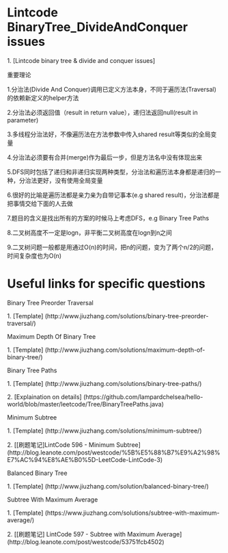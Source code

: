 # Lintcode BinaryTree_DivideAndConquer issues
<p>1. [Lintcode binary tree & divide and conquer issues]
<p>重要理论
<p>1.分治法(Divide And Conquer)调用已定义方法本身，不同于遍历法(Traversal)的依赖新定义的helper方法
<p>2.分治法必须返回值（result in return value），递归法返回null(result in parameter)
<p>3.多线程分治法好，不像遍历法在方法参数中传入shared result等类似的全局变量
<p>4.分治法必须要有合并(merge)作为最后一步，但是方法名中没有体现出来
<p>5.DFS同时包括了递归和非递归实现两种类型，分治法和遍历法本身都是递归的一种，分治法更好，没有使用全局变量
<p>6.很好的比喻是遍历法都是亲力亲为自带记事本(e.g shared result)，分治法都是把事情交给下面的人去做
<p>7.题目的含义是找出所有的方案的时候马上考虑DFS，e.g Binary Tree Paths
<p>8.二叉树高度不一定是logn，非平衡二叉树高度在logn到n之间
<p>9.二叉树问题一般都是用通过O(n)的时间，把n的问题，变为了两个n/2的问题，时间复杂度也为O(n)

# Useful links for specific questions
<p>Binary Tree Preorder Traversal
<p>1. [Template] (http://www.jiuzhang.com/solutions/binary-tree-preorder-traversal/)

<p>Maximum Depth Of Binary Tree
<p>1. [Template] (http://www.jiuzhang.com/solutions/maximum-depth-of-binary-tree/)

<p>Binary Tree Paths
<p>1. [Template] (http://www.jiuzhang.com/solutions/binary-tree-paths/)
<p>2. [Explaination on details] (https://github.com/lampardchelsea/hello-world/blob/master/leetcode/Tree/BinaryTreePaths.java) 

<p>Minimum Subtree
<p>1. [Template] (http://www.jiuzhang.com/solutions/minimum-subtree/)
<p>2. [[刷题笔记]LintCode 596 - Minimum Subtree] (http://blog.leanote.com/post/westcode/%5B%E5%88%B7%E9%A2%98%E7%AC%94%E8%AE%B0%5D-LeetCode-LintCode-3)

<p>Balanced Binary Tree
<p>1. [Template] (http://www.jiuzhang.com/solution/balanced-binary-tree/)

<p>Subtree With Maximum Average
<p>1. [Template] (https://www.jiuzhang.com/solutions/subtree-with-maximum-average/)
<p>2. [[刷题笔记] LintCode 597 - Subtree with Maximum Average] (http://blog.leanote.com/post/westcode/53751fcb4502)
